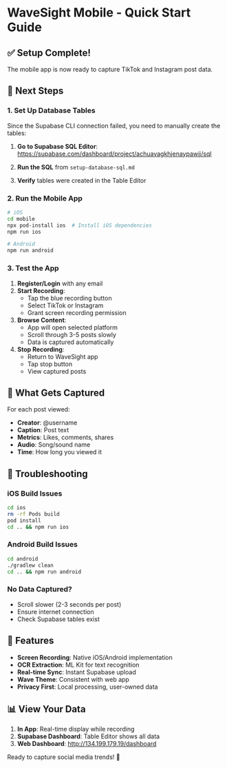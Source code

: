 # WaveSight Mobile - Quick Start Guide

## ✅ Setup Complete!

The mobile app is now ready to capture TikTok and Instagram post data.

## 🚀 Next Steps

### 1. Set Up Database Tables

Since the Supabase CLI connection failed, you need to manually create the tables:

1. **Go to Supabase SQL Editor**: 
   https://supabase.com/dashboard/project/achuavagkhjenaypawij/sql

2. **Run the SQL** from `setup-database-sql.md`

3. **Verify** tables were created in the Table Editor

### 2. Run the Mobile App

```bash
# iOS
cd mobile
npx pod-install ios  # Install iOS dependencies
npm run ios

# Android  
npm run android
```

### 3. Test the App

1. **Register/Login** with any email
2. **Start Recording**:
   - Tap the blue recording button
   - Select TikTok or Instagram
   - Grant screen recording permission
3. **Browse Content**:
   - App will open selected platform
   - Scroll through 3-5 posts slowly
   - Data is captured automatically
4. **Stop Recording**:
   - Return to WaveSight app
   - Tap stop button
   - View captured posts

## 📱 What Gets Captured

For each post viewed:
- **Creator**: @username
- **Caption**: Post text
- **Metrics**: Likes, comments, shares
- **Audio**: Song/sound name
- **Time**: How long you viewed it

## 🔧 Troubleshooting

### iOS Build Issues
```bash
cd ios
rm -rf Pods build
pod install
cd .. && npm run ios
```

### Android Build Issues
```bash
cd android
./gradlew clean
cd .. && npm run android
```

### No Data Captured?
- Scroll slower (2-3 seconds per post)
- Ensure internet connection
- Check Supabase tables exist

## 🎯 Features

- **Screen Recording**: Native iOS/Android implementation
- **OCR Extraction**: ML Kit for text recognition  
- **Real-time Sync**: Instant Supabase upload
- **Wave Theme**: Consistent with web app
- **Privacy First**: Local processing, user-owned data

## 📊 View Your Data

1. **In App**: Real-time display while recording
2. **Supabase Dashboard**: Table Editor shows all data
3. **Web Dashboard**: http://134.199.179.19/dashboard

Ready to capture social media trends! 🌊